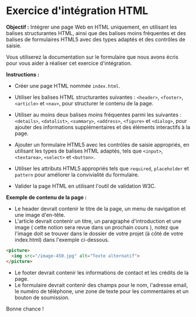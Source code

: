 # Exercice d'intégration HTML

**Objectif :** Intégrer une page Web en HTML uniquement, en utilisant les balises structurantes HTML, ainsi que des balises moins fréquentes et des balises de formulaires HTML5 avec des types adaptés et des contrôles de saisie.

Vous utiliserez la documentation sur le formulaire que nous avons écris pour vous aider à réaliser cet exercice d'intégration.

**Instructions :**

- Créer une page HTML nommée `index.html`.
- Utiliser les balises HTML structurantes suivantes : `<header>`, `<footer>`, `<article>` et `<nav>`, pour structurer le contenu de la page.

- Utiliser au moins deux balises moins fréquentes parmi les suivantes : `<details>`, `<datalist>`, `<summary>`, `<address>`, `<figure>` et `<dialog>`, pour ajouter des informations supplémentaires et des éléments interactifs à la page.

- Ajouter un formulaire HTML5 avec les contrôles de saisie appropriés, en utilisant les types de balises HTML adaptés, tels que `<input>`, `<textarea>`, `<select>` et `<button>`.

- Utiliser les attributs HTML5 appropriés tels que `required`, `placeholder` et `pattern` pour améliorer la convivialité du formulaire.

- Valider la page HTML en utilisant l'outil de validation W3C.

**Exemple de contenu de la page :**

- Le header devrait contenir le titre de la page, un menu de navigation et une image d'en-tête.
- L'article devrait contenir un titre, un paragraphe d'introduction et une image ( cette notion sera revue dans un prochain cours ), notez que l'image doit se trouver dans le dossier de votre projet (à côté de votre index.html) dans l'exemple ci-dessous.
```html
<picture>
  <img src="/image-450.jpg" alt="Texte alternatif">
</picture>
```
- Le footer devrait contenir les informations de contact et les crédits de la page.
- Le formulaire devrait contenir des champs pour le nom, l'adresse email, le numéro de téléphone, une zone de texte pour les commentaires et un bouton de soumission.

Bonne chance !
